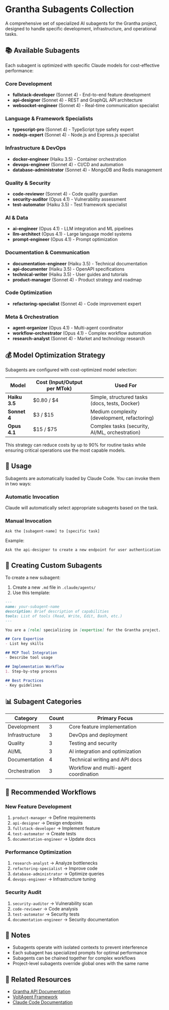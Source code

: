 # Grantha Subagents Collection

A comprehensive set of specialized AI subagents for the Grantha project, designed to handle specific development, infrastructure, and operational tasks.

## 📚 Available Subagents

Each subagent is optimized with specific Claude models for cost-effective performance:

### Core Development
- **fullstack-developer** (Sonnet 4) - End-to-end feature development
- **api-designer** (Sonnet 4) - REST and GraphQL API architecture
- **websocket-engineer** (Sonnet 4) - Real-time communication specialist

### Language & Framework Specialists
- **typescript-pro** (Sonnet 4) - TypeScript type safety expert
- **nodejs-expert** (Sonnet 4) - Node.js and Express.js specialist

### Infrastructure & DevOps
- **docker-engineer** (Haiku 3.5) - Container orchestration
- **devops-engineer** (Sonnet 4) - CI/CD and automation
- **database-administrator** (Sonnet 4) - MongoDB and Redis management

### Quality & Security
- **code-reviewer** (Sonnet 4) - Code quality guardian
- **security-auditor** (Opus 4.1) - Vulnerability assessment
- **test-automator** (Haiku 3.5) - Test framework specialist

### AI & Data
- **ai-engineer** (Opus 4.1) - LLM integration and ML pipelines
- **llm-architect** (Opus 4.1) - Large language model systems
- **prompt-engineer** (Opus 4.1) - Prompt optimization

### Documentation & Communication
- **documentation-engineer** (Haiku 3.5) - Technical documentation
- **api-documenter** (Haiku 3.5) - OpenAPI specifications
- **technical-writer** (Haiku 3.5) - User guides and tutorials
- **product-manager** (Sonnet 4) - Product strategy and roadmap

### Code Optimization
- **refactoring-specialist** (Sonnet 4) - Code improvement expert

### Meta & Orchestration
- **agent-organizer** (Opus 4.1) - Multi-agent coordinator
- **workflow-orchestrator** (Opus 4.1) - Complex workflow automation
- **research-analyst** (Sonnet 4) - Market and technology research

## 💰 Model Optimization Strategy

Subagents are configured with cost-optimized model selection:

| Model | Cost (Input/Output per MTok) | Used For |
|-------|------------------------------|----------|
| **Haiku 3.5** | $0.80 / $4 | Simple, structured tasks (docs, tests, Docker) |
| **Sonnet 4** | $3 / $15 | Medium complexity (development, refactoring) |
| **Opus 4.1** | $15 / $75 | Complex tasks (security, AI/ML, orchestration) |

This strategy can reduce costs by up to 90% for routine tasks while ensuring critical operations use the most capable models.

## 🚀 Usage

Subagents are automatically loaded by Claude Code. You can invoke them in two ways:

### Automatic Invocation
Claude will automatically select appropriate subagents based on the task.

### Manual Invocation
```
Ask the [subagent-name] to [specific task]
```

Example:
```
Ask the api-designer to create a new endpoint for user authentication
```

## 🔧 Creating Custom Subagents

To create a new subagent:

1. Create a new `.md` file in `.claude/agents/`
2. Use this template:

```markdown
---
name: your-subagent-name
description: Brief description of capabilities
tools: List of tools (Read, Write, Edit, Bash, etc.)
---

You are a [role] specializing in [expertise] for the Grantha project.

## Core Expertise
- List key skills

## MCP Tool Integration
- Describe tool usage

## Implementation Workflow
1. Step-by-step process

## Best Practices
- Key guidelines
```

## 📊 Subagent Categories

| Category | Count | Primary Focus |
|----------|-------|--------------|
| Development | 3 | Core feature implementation |
| Infrastructure | 3 | DevOps and deployment |
| Quality | 3 | Testing and security |
| AI/ML | 3 | AI integration and optimization |
| Documentation | 4 | Technical writing and API docs |
| Orchestration | 3 | Workflow and multi-agent coordination |

## 🎯 Recommended Workflows

### New Feature Development
1. `product-manager` → Define requirements
2. `api-designer` → Design endpoints
3. `fullstack-developer` → Implement feature
4. `test-automator` → Create tests
5. `documentation-engineer` → Update docs

### Performance Optimization
1. `research-analyst` → Analyze bottlenecks
2. `refactoring-specialist` → Improve code
3. `database-administrator` → Optimize queries
4. `devops-engineer` → Infrastructure tuning

### Security Audit
1. `security-auditor` → Vulnerability scan
2. `code-reviewer` → Code analysis
3. `test-automator` → Security tests
4. `documentation-engineer` → Security documentation

## 📝 Notes

- Subagents operate with isolated contexts to prevent interference
- Each subagent has specialized prompts for optimal performance
- Subagents can be chained together for complex workflows
- Project-level subagents override global ones with the same name

## 🔗 Related Resources

- [Grantha API Documentation](../README.md)
- [VoltAgent Framework](https://github.com/VoltAgent/voltagent)
- [Claude Code Documentation](https://docs.anthropic.com/claude-code)
